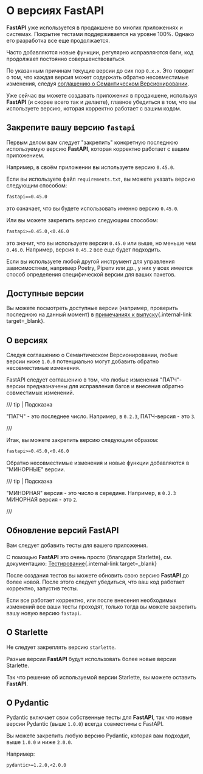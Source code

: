 # О версиях FastAPI

**FastAPI** уже используется в продакшене во многих приложениях и системах. Покрытие тестами поддерживается на уровне 100%. Однако его разработка все еще продолжается.

Часто добавляются новые функции, регулярно исправляются баги, код продолжает постоянно совершенствоваться.

По указанным причинам текущие версии до сих пор `0.x.x`. Это говорит о том, что каждая версия может содержать обратно несовместимые изменения, следуя <a href="https://semver.org/" class="external-link" target="_blank">соглашению о Семантическом Версионировании</a>.

Уже сейчас вы можете создавать приложения в продакшене, используя **FastAPI** (и скорее всего так и делаете), главное убедиться в том, что вы используете версию, которая корректно работает с вашим кодом.

## Закрепите вашу версию `fastapi`

Первым делом вам следует "закрепить" конкретную последнюю используемую версию **FastAPI**, которая корректно работает с вашим приложением.

Например, в своём приложении вы используете версию `0.45.0`.

Если вы используете файл `requirements.txt`, вы можете указать версию следующим способом:

```txt
fastapi==0.45.0
```

это означает, что вы будете использовать именно версию `0.45.0`.

Или вы можете закрепить версию следующим способом:

```txt
fastapi>=0.45.0,<0.46.0
```

это значит, что вы используете версии `0.45.0` или выше, но меньше чем `0.46.0`. Например, версия `0.45.2` все еще будет подходить.

Если вы используете любой другой инструмент для управления зависимостями, например Poetry, Pipenv или др., у них у всех имеется способ определения специфической версии для ваших пакетов.

## Доступные версии

Вы можете посмотреть доступные версии (например, проверить последнюю на данный момент) в [примечаниях к выпуску](../release-notes.md){.internal-link target=_blank}.

## О версиях

Следуя соглашению о Семантическом Версионировании, любые версии ниже `1.0.0` потенциально могут добавить обратно несовместимые изменения.

FastAPI следует соглашению в том, что любые изменения "ПАТЧ"-версии предназначены для исправления багов и внесения обратно совместимых изменений.

/// tip | Подсказка

"ПАТЧ" - это последнее число. Например, в `0.2.3`, ПАТЧ-версия - это `3`.

///

Итак, вы можете закрепить версию следующим образом:

```txt
fastapi>=0.45.0,<0.46.0
```

Обратно несовместимые изменения и новые функции добавляются в "МИНОРНЫЕ" версии.

/// tip | Подсказка

"МИНОРНАЯ" версия - это число в середине. Например, в `0.2.3` МИНОРНАЯ версия - это `2`.

///

## Обновление версий FastAPI

Вам следует добавить тесты для вашего приложения.

С помощью **FastAPI** это очень просто (благодаря Starlette), см. документацию: [Тестирование](../tutorial/testing.md){.internal-link target=_blank}

После создания тестов вы можете обновить свою версию **FastAPI** до более новой. После этого следует убедиться, что ваш код работает корректно, запустив тесты.

Если все работает корректно, или после внесения необходимых изменений все ваши тесты проходят, только тогда вы можете закрепить вашу новую версию `fastapi`.

## О Starlette

Не следует закреплять версию `starlette`.

Разные версии **FastAPI** будут использовать более новые версии Starlette.

Так что решение об используемой версии Starlette, вы можете оставить **FastAPI**.

## О Pydantic

Pydantic включает свои собственные тесты для **FastAPI**, так что новые версии Pydantic (выше `1.0.0`) всегда совместимы с FastAPI.

Вы можете закрепить любую версию Pydantic, которая вам подходит, выше `1.0.0` и ниже `2.0.0`.

Например:

```txt
pydantic>=1.2.0,<2.0.0
```

